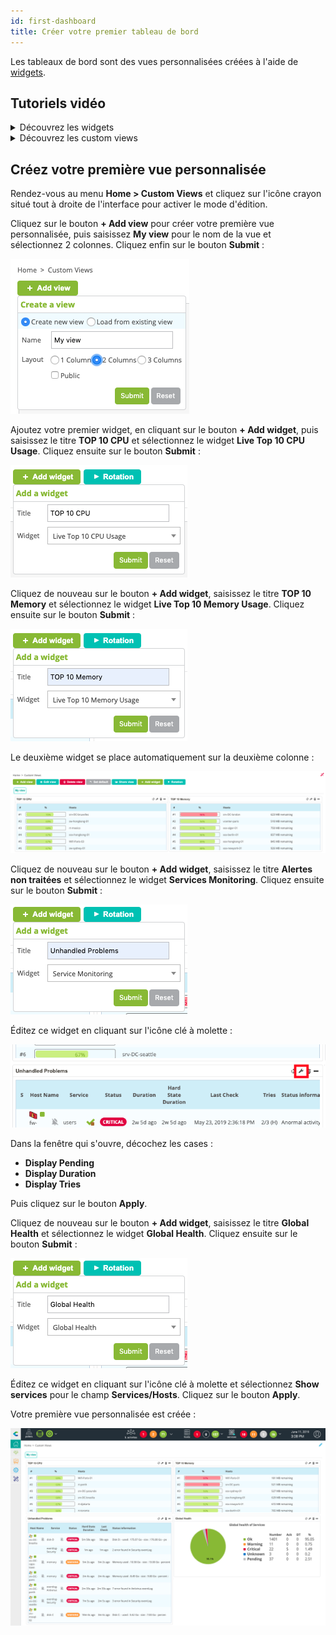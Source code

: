 ```yaml
---
id: first-dashboard
title: Créer votre premier tableau de bord
---
```


Les tableaux de bord sont des vues personnalisées créées à l'aide de [widgets](../resources/glossary.md#widget). 

## Tutoriels vidéo

<details>
<summary>Découvrez les widgets</summary>

<iframe width="850" height="650" src="https://app.arcade.software/share/quGjHWoPfTn1rVTOqBd1" frameborder="0" allowfullscreen></iframe>

</details>

<details>
<summary>Découvrez les custom views</summary>

<iframe width="850" height="650" src="https://app.arcade.software/share/U8me4yoZFo7pD4tj4xbU" frameborder="0" allowfullscreen></iframe>

</details>

## Créez votre première vue personnalisée

Rendez-vous au menu **Home > Custom Views** et cliquez sur l'icône crayon situé tout à droite de l'interface pour activer
le mode d'édition.

Cliquez sur le bouton **+ Add view** pour créer votre première vue personnalisée, puis saisissez **My view** pour le nom
de la vue et sélectionnez 2 colonnes. Cliquez enfin sur le bouton **Submit** :

![image](../assets/getting-started/cv_1.png)

Ajoutez votre premier widget, en cliquant sur le bouton **+ Add widget**, puis saisissez le titre **TOP 10 CPU** et
sélectionnez le widget **Live Top 10 CPU Usage**. Cliquez ensuite sur le bouton **Submit** :

![image](../assets/getting-started/cv_2.png)

Cliquez de nouveau sur le bouton **+ Add widget**, saisissez le titre **TOP 10 Memory** et sélectionnez le widget
**Live Top 10 Memory Usage**. Cliquez ensuite sur le bouton **Submit** :

![image](../assets/getting-started/cv_3.png)

Le deuxième widget se place automatiquement sur la deuxième colonne :

![image](../assets/getting-started/cv_4.png)

Cliquez de nouveau sur le bouton **+ Add widget**, saisissez le titre **Alertes non traitées** et sélectionnez le
widget **Services Monitoring**. Cliquez ensuite sur le bouton **Submit** :

![image](../assets/getting-started/cv_5.png)

Éditez ce widget en cliquant sur l'icône clé à molette :

![image](../assets/getting-started/cv_6.png)

Dans la fenêtre qui s'ouvre, décochez les cases :

* **Display Pending**
* **Display Duration**
* **Display Tries**

Puis cliquez sur le bouton **Apply**.

Cliquez de nouveau sur le bouton **+ Add widget**, saisissez le titre **Global Health** et sélectionnez le widget
**Global Health**. Cliquez ensuite sur le bouton **Submit** :

![image](../assets/getting-started/cv_7.png)

Éditez ce widget en cliquant sur l'icône clé à molette et sélectionnez **Show services** pour le champ **Services/Hosts**.
Cliquez sur le bouton **Apply**.

Votre première vue personnalisée est créée :

![image](../assets/getting-started/cv_8.png)
